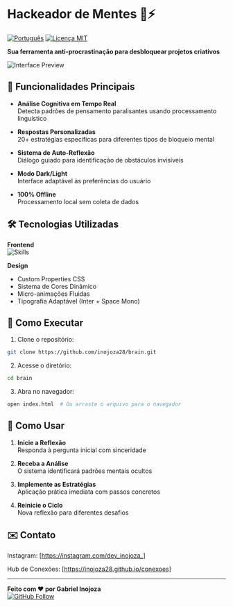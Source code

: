 # Hackeador de Mentes 🧠⚡

[![Português](https://img.shields.io/badge/Idioma-Portugu%C3%AAs_BR-brightgreen)](README.md)
[![Licença MIT](https://img.shields.io/badge/Licen%C3%A7a-MIT-blue.svg)](LICENSE)

**Sua ferramenta anti-procrastinação para desbloquear projetos criativos**

![Interface Preview](img/tela01.png) <!-- Adicione imagem de preview -->

## 🌟 Funcionalidades Principais

- **Análise Cognitiva em Tempo Real**  
  Detecta padrões de pensamento paralisantes usando processamento linguístico

- **Respostas Personalizadas**  
  20+ estratégias específicas para diferentes tipos de bloqueio mental

- **Sistema de Auto-Reflexão**  
  Diálogo guiado para identificação de obstáculos invisíveis

- **Modo Dark/Light**  
  Interface adaptável às preferências do usuário

- **100% Offline**  
  Processamento local sem coleta de dados

## 🛠 Tecnologias Utilizadas

**Frontend**  
![Skills](https://skillicons.dev/icons?i=html,css,tailwind,js)

**Design**  
- Custom Properties CSS
- Sistema de Cores Dinâmico
- Micro-animações Fluidas
- Tipografia Adaptável (Inter + Space Mono)

## 🚀 Como Executar

1. Clone o repositório:
```bash
git clone https://github.com/inojoza28/brain.git
```

2. Acesse o diretório:
```bash
cd brain
```

3. Abra no navegador:
```bash
open index.html  # Ou arraste o arquivo para o navegador
```

## 🧠 Como Usar

1. **Inicie a Reflexão**  
   Responda à pergunta inicial com sinceridade

2. **Receba a Análise**  
   O sistema identificará padrões mentais ocultos

3. **Implemente as Estratégias**  
   Aplicação prática imediata com passos concretos

4. **Reinicie o Ciclo**  
   Nova reflexão para diferentes desafios

## ✉️ Contato

Instagram: [https://instagram.com/dev_inojoza_] 

Hub de Conexões: [https://inojoza28.github.io/conexoes]

---

**Feito com ❤️ por Gabriel Inojoza**  
[![GitHub Follow](https://img.shields.io/github/followers/inojoza28?style=social)](https://github.com/inojoza28)


